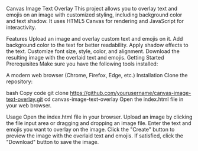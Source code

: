 

Canvas Image Text Overlay
This project allows you to overlay text and emojis on an image with customized styling, including background color and text shadow. It uses HTML5 Canvas for rendering and JavaScript for interactivity.

Features
Upload an image and overlay custom text and emojis on it.
Add background color to the text for better readability.
Apply shadow effects to the text.
Customize font size, style, color, and alignment.
Download the resulting image with the overlaid text and emojis.
Getting Started
Prerequisites
Make sure you have the following tools installed:

A modern web browser (Chrome, Firefox, Edge, etc.)
Installation
Clone the repository:

bash
Copy code
git clone https://github.com/yourusername/canvas-image-text-overlay.git
cd canvas-image-text-overlay
Open the index.html file in your web browser.

Usage
Open the index.html file in your browser.
Upload an image by clicking the file input area or dragging and dropping an image file.
Enter the text and emojis you want to overlay on the image.
Click the "Create" button to preview the image with the overlaid text and emojis.
If satisfied, click the "Download" button to save the image.
